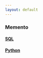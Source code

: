 ```yaml
---
layout: default
---
```


### Memento
#### [SQL](pages/memento-sql.md)
#### [Python](pages/memento-python.md)
